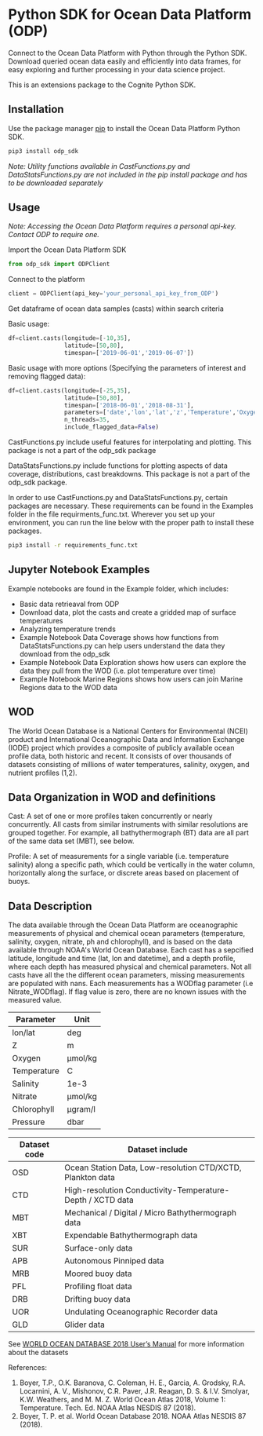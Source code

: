 # Python SDK for Ocean Data Platform (ODP)

Connect to the Ocean Data Platform with Python through the Python SDK. Download queried ocean data easily and efficiently into data frames, for easy exploring and further processing in your data science project.

This is an extensions package to the Cognite Python SDK.

## Installation

Use the package manager [pip](https://pip.pypa.io/en/stable/) to install the Ocean Data Platform Python SDK.

```bash
pip3 install odp_sdk
```
*Note: Utility functions available in CastFunctions.py  and DataStatsFunctions.py are not included in the pip install package and has to be downloaded separately*

## Usage

*Note: Accessing the Ocean Data Platform requires a personal api-key. Contact ODP to require one.*

Import the Ocean Data Platform SDK 
```python
from odp_sdk import ODPClient
```
Connect to the platform
```python
client = ODPClient(api_key='your_personal_api_key_from_ODP')
```
Get dataframe of ocean data samples (casts) within search criteria

Basic usage:
```python
df=client.casts(longitude=[-10,35],
                latitude=[50,80],
                timespan=['2019-06-01','2019-06-07']) 
```

Basic usage with more options (Specifying the parameters of interest and removing flagged data):
```python
df=client.casts(longitude=[-25,35],
                latitude=[50,80],
                timespan=['2018-06-01','2018-08-31'],
                parameters=['date','lon','lat','z','Temperature','Oxygen','Salinity'],
                n_threads=35,
                include_flagged_data=False)
```


CastFunctions.py include useful features for interpolating and plotting. This package is not a part of the odp_sdk package

DataStatsFunctions.py include functions for plotting aspects of  data coverage, distributions, cast breakdowns. This package is not a part of the odp_sdk package. 

In order to use CastFunctions.py and DataStatsFunctions.py, certain packages are necessary. These requirements can be found in the Examples folder in the file requirments_func.txt. Wherever you set up your environment, you can run the line below with the proper path to install these packages. 

```bash
pip3 install -r requirements_func.txt
```

## Jupyter Notebook Examples 
Example notebooks are found in the Example folder, which includes:
- Basic data retrieaval from ODP
- Download data, plot the casts and create a gridded map of surface temperatures 
- Analyzing temperature trends
- Example Notebook Data Coverage shows how functions from DataStatsFunctions.py can help users understand the data they download from the odp_sdk
- Example Notebook Data Exploration shows how users can explore the data they pull from the WOD (i.e. plot temperature over time)
- Example Notebook Marine Regions shows how users can join Marine Regions data to the WOD data

## WOD
The World Ocean Database is a National Centers for Environmental (NCEI) product and International Oceanographic Data and Information Exchange (IODE) project which provides a composite of publicly available ocean profile data, both historic and recent. It consists of over thousands of datasets consisting of millions of water temperatures, salinity, oxygen, and nutrient profiles (1,2).

## Data Organization in WOD and definitions

Cast: A set of one or more profiles taken concurrently or nearly concurrently. All casts from similar instruments with similar resolutions are grouped together. For example, all bathythermograph (BT) data are all part of the same data set (MBT), see below. 

Profile: A set of measurements for a single variable (i.e. temperature salinity) along a specific path, which could be vertically in the water column, horizontally along the surface, or discrete areas based on placement of buoys. 

## Data Description
The data available through the Ocean Data Platform are oceanographic measurements of physical and chemical ocean parameters (temperature, salinity, oxygen, nitrate, ph and chlorophyll), and is based on the data available through NOAA's World Ocean Database. Each cast has a sepcified latitude, longitude and time (lat, lon and datetime), and a depth profile, where each depth has measured physical and chemical parameters. Not all casts have all the the different ocean parameters, missing measurements are populated with nans. Each measurements has a WODflag parameter (i.e Nitrate_WODflag). If flag value is zero, there are no known issues with the measured value. 



Parameter|	      Unit
--- | --- 
lon/lat |        deg
Z|               m             
Oxygen|	        µmol/kg 
Temperature|	    C
Salinity|	      1e-3
Nitrate|	        µmol/kg
Chlorophyll|    µgram/l
Pressure|dbar

Dataset code | Dataset include
--- | --- 
OSD| Ocean Station Data, Low-resolution CTD/XCTD, Plankton data
CTD| High-resolution Conductivity-Temperature-Depth / XCTD data
MBT| Mechanical / Digital / Micro Bathythermograph data
XBT| Expendable Bathythermograph data
SUR| Surface-only data
APB| Autonomous Pinniped data
MRB| Moored buoy data
PFL| Profiling float data
DRB| Drifting buoy data
UOR| Undulating Oceanographic Recorder data
GLD| Glider data

See [WORLD OCEAN DATABASE 2018 User’s Manual](https://rda.ucar.edu/datasets/ds285.0/docs/WOD18-UsersManual_final.pdf) for more information about the datasets

References:
1.	Boyer, T.P., O.K. Baranova, C. Coleman, H. E., Garcia, A. Grodsky, R.A. Locarnini, A. V., Mishonov, C.R. Paver, J.R. Reagan, D. S. & I.V. Smolyar, K.W. Weathers,  and M. M. Z. World Ocean Atlas 2018, Volume 1: Temperature. Tech. Ed. NOAA Atlas NESDIS 87 (2018).
2.	Boyer, T. P. et al. World Ocean Database 2018. NOAA Atlas NESDIS 87 (2018).

